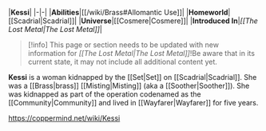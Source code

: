 |**Kessi**|
|-|-|
|**Abilities**|[[/wiki/Brass#Allomantic Use]]|
|**Homeworld**|[[Scadrial\|Scadrial]]|
|**Universe**|[[Cosmere\|Cosmere]]|
|**Introduced In**|*[[The Lost Metal\|The Lost Metal]]*|

> [!info] This page or section needs to be updated with new information for *[[The Lost Metal\|The Lost Metal]]*!Be aware that in its current state, it may not include all additional content yet.

**Kessi** is a woman kidnapped by the [[Set\|Set]] on [[Scadrial\|Scadrial]]. She was a [[Brass\|brass]] [[Misting\|Misting]] (aka a [[Soother\|Soother]]). She was kidnapped as part of the operation codenamed as the [[Community\|Community]] and lived in [[Wayfarer\|Wayfarer]] for five years.



https://coppermind.net/wiki/Kessi